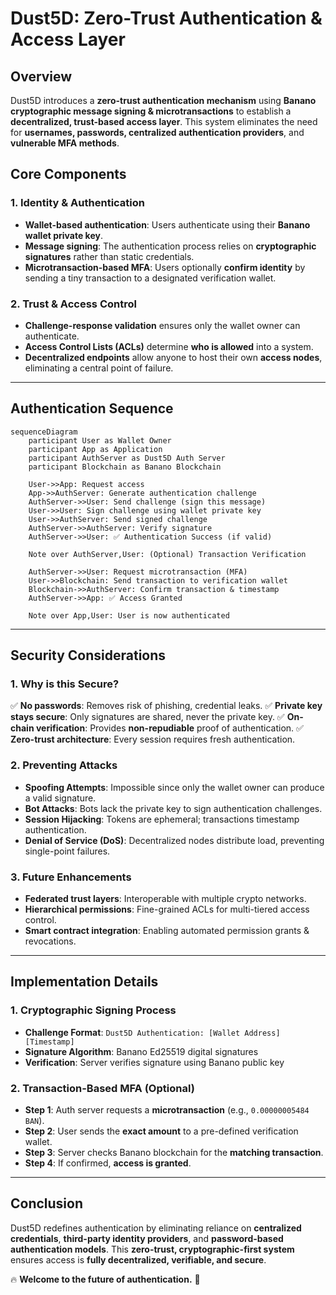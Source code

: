 # Dust5D: Zero-Trust Authentication & Access Layer

## Overview
Dust5D introduces a **zero-trust authentication mechanism** using **Banano cryptographic message signing & microtransactions** to establish a **decentralized, trust-based access layer**. This system eliminates the need for **usernames, passwords, centralized authentication providers**, and **vulnerable MFA methods**.

## Core Components
### 1. **Identity & Authentication**
- **Wallet-based authentication**: Users authenticate using their **Banano wallet private key**.
- **Message signing**: The authentication process relies on **cryptographic signatures** rather than static credentials.
- **Microtransaction-based MFA**: Users optionally **confirm identity** by sending a tiny transaction to a designated verification wallet.

### 2. **Trust & Access Control**
- **Challenge-response validation** ensures only the wallet owner can authenticate.
- **Access Control Lists (ACLs)** determine **who is allowed** into a system.
- **Decentralized endpoints** allow anyone to host their own **access nodes**, eliminating a central point of failure.

---

## **Authentication Sequence**

```mermaid
sequenceDiagram
    participant User as Wallet Owner
    participant App as Application
    participant AuthServer as Dust5D Auth Server
    participant Blockchain as Banano Blockchain

    User->>App: Request access
    App->>AuthServer: Generate authentication challenge
    AuthServer->>User: Send challenge (sign this message)
    User->>User: Sign challenge using wallet private key
    User->>AuthServer: Send signed challenge
    AuthServer->>AuthServer: Verify signature
    AuthServer->>User: ✅ Authentication Success (if valid)
    
    Note over AuthServer,User: (Optional) Transaction Verification
    
    AuthServer->>User: Request microtransaction (MFA)
    User->>Blockchain: Send transaction to verification wallet
    Blockchain->>AuthServer: Confirm transaction & timestamp
    AuthServer->>App: ✅ Access Granted

    Note over App,User: User is now authenticated
```

---

## **Security Considerations**

### **1. Why is this Secure?**
✅ **No passwords**: Removes risk of phishing, credential leaks.
✅ **Private key stays secure**: Only signatures are shared, never the private key.
✅ **On-chain verification**: Provides **non-repudiable** proof of authentication.
✅ **Zero-trust architecture**: Every session requires fresh authentication.

### **2. Preventing Attacks**
- **Spoofing Attempts**: Impossible since only the wallet owner can produce a valid signature.
- **Bot Attacks**: Bots lack the private key to sign authentication challenges.
- **Session Hijacking**: Tokens are ephemeral; transactions timestamp authentication.
- **Denial of Service (DoS)**: Decentralized nodes distribute load, preventing single-point failures.

### **3. Future Enhancements**
- **Federated trust layers**: Interoperable with multiple crypto networks.
- **Hierarchical permissions**: Fine-grained ACLs for multi-tiered access control.
- **Smart contract integration**: Enabling automated permission grants & revocations.

---

## **Implementation Details**
### **1. Cryptographic Signing Process**
- **Challenge Format**: `Dust5D Authentication: [Wallet Address] [Timestamp]`
- **Signature Algorithm**: Banano Ed25519 digital signatures
- **Verification**: Server verifies signature using Banano public key

### **2. Transaction-Based MFA (Optional)**
- **Step 1**: Auth server requests a **microtransaction** (e.g., `0.00000005484 BAN`).
- **Step 2**: User sends the **exact amount** to a pre-defined verification wallet.
- **Step 3**: Server checks Banano blockchain for the **matching transaction**.
- **Step 4**: If confirmed, **access is granted**.

---

## **Conclusion**
Dust5D redefines authentication by eliminating reliance on **centralized credentials**, **third-party identity providers**, and **password-based authentication models**. This **zero-trust, cryptographic-first system** ensures access is **fully decentralized, verifiable, and secure**.

🔥 **Welcome to the future of authentication.** 🚀

